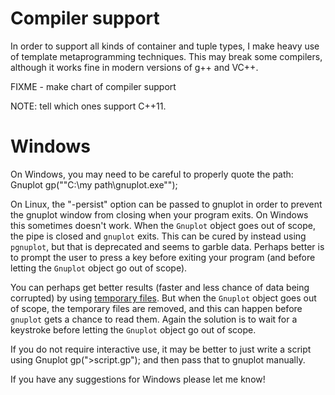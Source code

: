 # Compiler support

In order to support all kinds of container and tuple types, I make heavy use of template metaprogramming techniques.  This may break some compilers, although it works fine in modern versions of g++ and VC++.

FIXME - make chart of compiler support

NOTE: tell which ones support C++11.

# Windows

On Windows, you may need to be careful to properly quote the path:
	Gnuplot gp("\"C:\\my path\\gnuplot.exe\"");

On Linux, the "-persist" option can be passed to gnuplot in order to prevent the gnuplot window from closing when your program exits.  On Windows this sometimes doesn't work.  When the `Gnuplot` object goes out of scope, the pipe is closed and `gnuplot` exits.  This can be cured by instead using `pgnuplot`, but that is deprecated and seems to garble data.  Perhaps better is to prompt the user to press a key before exiting your program (and before letting the `Gnuplot` object go out of scope).

You can perhaps get better results (faster and less chance of data being corrupted) by using [temporary files](StdinVsFiles).  But when the `Gnuplot` object goes out of scope, the temporary files are removed, and this can happen before `gnuplot` gets a chance to read them.  Again the solution is to wait for a keystroke before letting the `Gnuplot` object go out of scope.

If you do not require interactive use, it may be better to just write a script using
	Gnuplot gp(">script.gp");
and then pass that to gnuplot manually.

If you have any suggestions for Windows please let me know!
